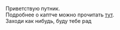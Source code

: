 Приветствую путник. </br>
Подробнее о каптче можно прочитать <a href='https://naumov-production.ru/blog/js/recaptcha-v3'>тут</a>.</br>
Заходи как нибудь, буду тебе рад</br>
